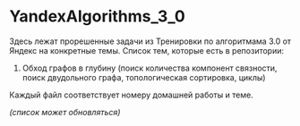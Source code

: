 # YandexAlgorithms_3_0
Здесь лежат прорешенные задачи из Тренировки по алгоритмама 3.0 от Яндекс на конкретные темы. Список тем, которые есть в репозитории:
1) Обход графов в глубину (поиск количества компонент связности, поиск двудольного графа, топологическая сортировка, циклы)

Каждый файл соответствует номеру домашней работы и теме. 

*(список может обновляться)*
